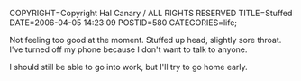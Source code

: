 COPYRIGHT=Copyright Hal Canary / ALL RIGHTS RESERVED
TITLE=Stuffed
DATE=2006-04-05 14:23:09
POSTID=580
CATEGORIES=life;

Not feeling too good at the moment. Stuffed up head, slightly sore throat. I've turned off my phone because I don't want to talk to anyone.

I should still be able to go into work, but I'll try to go home early.
